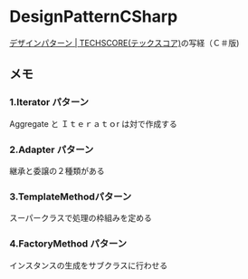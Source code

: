 # DesignPatternCSharp

[デザインパターン | TECHSCORE(テックスコア)](http://www.techscore.com/tech/DesignPattern/index.html/)の写経（Ｃ＃版)

## メモ
### 1.Iterator パターン
Aggregate と Ｉｔｅｒａｔｏr は対で作成する

### 2.Adapter パターン
継承と委譲の２種類がある

### 3.TemplateMethodパターン
スーパークラスで処理の枠組みを定める

### 4.FactoryMethod パターン
インスタンスの生成をサブクラスに行わせる
